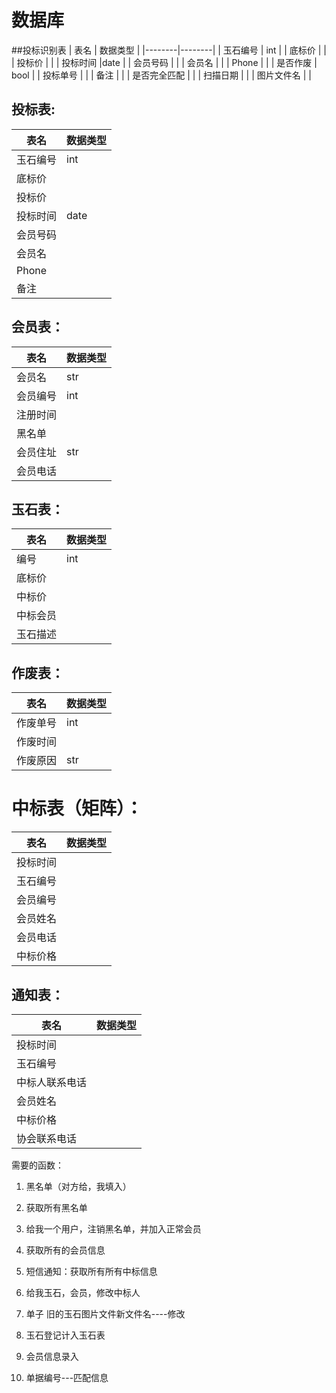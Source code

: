 # 数据库

##投标识别表
| 表名 | 数据类型 |
|--------|--------|
| 玉石编号  |   int    |
|   底标价    |     |
|   投标价     |      |
|   投标时间     |date     |
|   会员号码    |      |
|   会员名    |      |
|   Phone    |       |
|   是否作废    |   bool  |
|   投标单号    |     |
|   备注    |     |
|  是否完全匹配     |     |
| 扫描日期  |   |
| 图片文件名  |   |

## 投标表:

| 表名 | 数据类型 |
|--------|--------|
| 玉石编号  |   int    |
|   底标价    |     |
|   投标价     |      |
|   投标时间     |date     |
|   会员号码    |      |
|   会员名    |      |
|   Phone    |       |
|   备注    |     |


## 会员表：

| 表名 | 数据类型 |
|--------|--------|
|   会员名 |   str  |
|   会员编号 |   int  |
| 注册时间   |     |
|  黑名单  |     |
|   会员住址 |  str   |
|会员电话    |     |

## 玉石表：

| 表名 | 数据类型 |
|--------|--------|
| 编号  |   int    |
| 底标价  |   |
|  中标价 |   |
| 中标会员  |   |
|  玉石描述 |   |

## 作废表：

| 表名 | 数据类型 |
|--------|--------|
| 作废单号  |   int    |
| 作废时间  |   |
|  作废原因 | str  |


# 中标表（矩阵）：

| 表名 | 数据类型 |
|--------|--------|
|投标时间  |  |
|    玉石编号    |        |
|   会员编号   |        |
|   会员姓名    |        |
|   会员电话   |        |
|   中标价格    |        |


## 通知表：

| 表名 | 数据类型 |
|--------|--------|
|投标时间  |  |
|    玉石编号    |        |
|   中标人联系电话    |        |
|   会员姓名    |        |
|   中标价格    |        |
|   协会联系电话 |   |


需要的函数： 

1. 黑名单（对方给，我填入）

2. 获取所有黑名单

3. 给我一个用户，注销黑名单，并加入正常会员

4. 获取所有的会员信息
    
5. 短信通知：获取所有所有中标信息

6. 给我玉石，会员，修改中标人

7. 单子 旧的玉石图片文件新文件名----修改

8. 玉石登记计入玉石表

9. 会员信息录入

10. 单据编号---匹配信息
